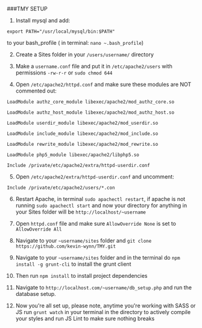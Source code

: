 ###TMY SETUP

1. Install mysql and add:

  `export PATH="/usr/local/mysql/bin:$PATH"`
  
  to your bash_profile ( in terminal: `nano ~.bash_profile`)
  
2. Create a Sites folder in your `/users/username/` directory

3. Make a `username.conf` file and put it in `/etc/apache2/users` with permissions `-rw-r-r` or `sudo chmod 644`

4. Open `/etc/apache2/httpd.conf` and make sure these modules are NOT commented out:

  `LoadModule authz_core_module libexec/apache2/mod_authz_core.so`
  
  `LoadModule authz_host_module libexec/apache2/mod_authz_host.so`
  
  `LoadModule userdir_module libexec/apache2/mod_userdir.so`
  
  `LoadModule include_module libexec/apache2/mod_include.so`
  
  `LoadModule rewrite_module libexec/apache2/mod_rewrite.so`
  
  `LoadModule php5_module libexec/apache2/libphp5.so`
  
  `Include /private/etc/apache2/extra/httpd-userdir.conf`
  
5. Open `/etc/apache2/extra/httpd-userdir.conf` and uncomment:
  
  `Include /private/etc/apache2/users/*.con`
  
6. Restart Apache, in terminal `sudo apachectl restart`, if apache is not running `sudo apachectl start` and now your directory for anything in your Sites folder will be `http://localhost/~username`

7. Open `httpd.conf` file and make sure `AllowOverride None` is set to `AllowOverride All`

8. Navigate to your `~username/sites` folder and `git clone https://github.com/kevin-wynn/TMY.git`

9. Navigate to your `~username/sites` folder and in the terminal do `npm install -g grunt-cli` to install the grunt client

10. Then run `npm install` to install project dependencies

11. Navigate to `http://localhost.com/~username/db_setup.php` and run the database setup.

12. Now you're all set up, please note, anytime you're working with SASS or JS run `grunt watch` in your terminal in the directory to actively compile your styles and run JS Lint to make sure nothing breaks
